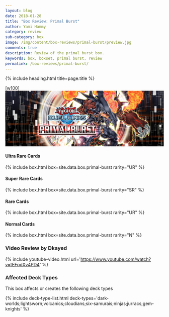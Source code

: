 ```yaml
---
layout: blog
date: 2018-01-28
title: "Box Review: Primal Burst"
author: Yami Hammy
category: review
sub-category: box
image: /img/content/box-reviews/primal-burst/preview.jpg
comments: true
description: Review of the primal burst box.
keywords: box, boxset, primal burst, review
permalink: /box-reviews/primal-burst/
---
```


{% include heading.html title=page.title %}

[w100]
![](/img/content/box-reviews/primal-burst/banner.jpg)

#### Ultra Rare Cards

{% include box.html box=site.data.box.primal-burst rarity="UR" %}

#### Super Rare Cards

{% include box.html box=site.data.box.primal-burst rarity="SR" %}

#### Rare Cards

{% include box.html box=site.data.box.primal-burst rarity="UR" %}

#### Normal Cards

{% include box.html box=site.data.box.primal-burst rarity="N" %}

### Video Review by Dkayed

{% include youtube-video.html url='https://www.youtube.com/watch?v=tEFpdXv4PD4' %}

### Affected Deck Types
This box affects or creates the following deck types

{% include deck-type-list.html deck-types='dark-worlds;lightsworn;volcanics;cloudians;six-samurais;ninjas;jurracs;gem-knights' %}